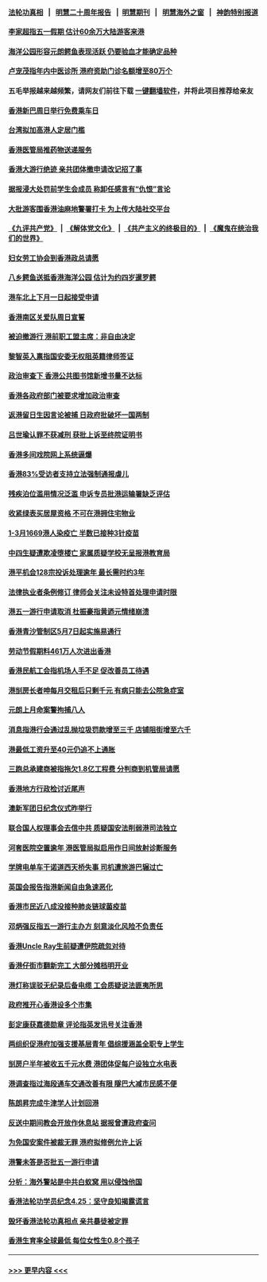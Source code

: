 #### [法轮功真相](https://github.com/gfw-breaker/truth/blob/master/README.md?t=0) &nbsp;&nbsp;|&nbsp;&nbsp; [明慧二十周年报告](https://github.com/gfw-breaker/mh-reports/blob/master/README.md?t=0) &nbsp;&nbsp;|&nbsp;&nbsp;[明慧期刊](https://github.com/gfw-breaker/mh-qikan) &nbsp;&nbsp;|&nbsp;&nbsp; [明慧海外之窗](https://github.com/gfw-breaker/mh-news/blob/master/README.md?t=0) &nbsp;&nbsp;|&nbsp;&nbsp; [神韵特别报道](https://github.com/gfw-breaker/mh-news/blob/master/shenyun.md?t=0)
#### [李家超指五一假期 估计60余万大陆游客来港](../pages/nsc415/n13986889.md?t=05030943) 
#### [海洋公园形容元朗鳄鱼表现活跃 仍要验血才能确定品种](../pages/nsc415/n13986882.md?t=05030943) 
#### [卢宠茂指年内中医诊所 港府资助门诊名额增至80万个](../pages/nsc415/n13986878.md?t=05030943) 
#### 五毛举报越来越频繁，请网友们前往下载 [一键翻墙软件](https://github.com/gfw-breaker/ssr-accounts)，并将此项目推荐给亲友
#### [香港新巴周日举行免费乘车日](../pages/nsc415/n13986868.md?t=05030943) 
#### [台湾拟加高港人定居门槛](../pages/nsc415/n13986840.md?t=05030943) 
#### [香港医管局推药物送递服务](../pages/nsc415/n13986823.md?t=05030943) 
#### [香港大游行绝迹 亲共团体撤申请改记招了事](../pages/nsc415/n13986482.md?t=05030943) 
#### [据报浸大处罚前学生会成员 称卸任感言有“仇恨”言论](../pages/nsc415/n13986248.md?t=05030943) 
#### [大批游客围香港油麻地警署打卡 为上传大陆社交平台](../pages/nsc415/n13986236.md?t=05030943) 
#### [《九评共产党》](https://github.com/begood0513/9ping.md/blob/master/README.md) &nbsp;|&nbsp; [《解体党文化》](../../../../jtdwh.md/blob/master/README.md)  &nbsp;|&nbsp; [《共产主义的终极目的》](../../../../gczydzjmd.md/blob/master/README.md) &nbsp;|&nbsp; [《魔鬼在统治我们的世界》](../../../../mgztzwmdsj.md/blob/master/README.md) 
#### [妇女劳工协会到香港政总请愿](../pages/nsc415/n13986223.md?t=05030943) 
#### [八乡鳄鱼送抵香港海洋公园 估计为约四岁暹罗鳄](../pages/nsc415/n13986206.md?t=05030943) 
#### [港车北上下月一日起接受申请](../pages/nsc415/n13986189.md?t=05030943) 
#### [香港南区关爱队周日宣誓](../pages/nsc415/n13986122.md?t=05030943) 
#### [被迫撤游行 港前职工盟主席：非自由决定](../pages/nsc415/n13984510.md?t=05030943) 
#### [黎智英入禀指国安委无权阻英籍律师签证](../pages/nsc415/n13984474.md?t=05030943) 
#### [政治审查下 香港公共图书馆新增书量不达标](../pages/nsc415/n13984528.md?t=05030943) 
#### [香港各政府部门被要求增加政治审查](../pages/nsc415/n13984201.md?t=05030943) 
#### [返港留日生因言论被捕 日政府批破坏一国两制](../pages/nsc415/n13984109.md?t=05030943) 
#### [吕世瑜认罪不获减刑 获批上诉至终院证明书](../pages/nsc415/n13983301.md?t=05030943) 
#### [香港多间戏院网上系统逼爆](../pages/nsc415/n13983295.md?t=05030943) 
#### [香港83%受访者支持立法强制通报虐儿](../pages/nsc415/n13983289.md?t=05030943) 
#### [残疾泊位滥用情况泛滥 申诉专员批港运输署缺乏评估](../pages/nsc415/n13983252.md?t=05030943) 
#### [收紧绿表买居屋资格 不可在港拥住宅物业](../pages/nsc415/n13983258.md?t=05030943) 
#### [1-3月1669港人染疫亡 半数已接种3针疫苗](../pages/nsc415/n13983232.md?t=05030943) 
#### [中四生疑遭欺凌堕楼亡 家属质疑学校无呈报港教育局](../pages/nsc415/n13983225.md?t=05030943) 
#### [港平机会128宗投诉处理逾年 最长需时约3年](../pages/nsc415/n13982490.md?t=05030943) 
#### [法律执业者条例修订 律师会关注未设特首处理申请时限](../pages/nsc415/n13982487.md?t=05030943) 
#### [港五一游行申请取消 杜振豪指黄迺元情绪崩溃](../pages/nsc415/n13982482.md?t=05030943) 
#### [香港青沙管制区5月7日起实施易通行](../pages/nsc415/n13982471.md?t=05030943) 
#### [劳动节假期料461万人次进出香港](../pages/nsc415/n13982466.md?t=05030943) 
#### [香港民航工会指机场人手不足 促改善员工待遇](../pages/nsc415/n13982455.md?t=05030943) 
#### [港㓥房长者呻每月交租后只剩千元 有病只能去公院急症室](../pages/nsc415/n13982447.md?t=05030943) 
#### [元朗上月命案警拘捕八人](../pages/nsc415/n13982432.md?t=05030943) 
#### [消息指港行会通过乱抛垃圾罚款增至三千 店铺阻街增至六千](../pages/nsc415/n13981805.md?t=05030943) 
#### [港最低工资升至40元仍追不上通胀](../pages/nsc415/n13981773.md?t=05030943) 
#### [三跑总承建商被指拖欠1.8亿工程费 分判商到机管局请愿](../pages/nsc415/n13981700.md?t=05030943) 
#### [香港地方行政检讨近尾声](../pages/nsc415/n13981769.md?t=05030943) 
#### [澳新军团日纪念仪式昨举行](../pages/nsc415/n13981753.md?t=05030943) 
#### [联合国人权理事会去信中共 质疑国安法削弱港司法独立](../pages/nsc415/n13981748.md?t=05030943) 
#### [河套医院空置逾年 港医管局拟启用作日间放射诊断服务](../pages/nsc415/n13981729.md?t=05030943) 
#### [学牌电单车干诺道西天桥失事 司机遭旅游巴辗过亡](../pages/nsc415/n13981712.md?t=05030943) 
#### [英国会报告指港新闻自由急速恶化](../pages/nsc415/n13981681.md?t=05030943) 
#### [香港市民近八成没接种肺炎链球菌疫苗](../pages/nsc415/n13981054.md?t=05030943) 
#### [邓炳强反指五一游行主办方 刻意淡化风险不负责任](../pages/nsc415/n13981046.md?t=05030943) 
#### [香港Uncle Ray生前疑遭伊院疏忽对待](../pages/nsc415/n13981025.md?t=05030943) 
#### [香港仔街市翻新完工 大部分摊档明开业](../pages/nsc415/n13981009.md?t=05030943) 
#### [港灯称误驳无纪录后备电缆 工会质疑说法匪夷所思](../pages/nsc415/n13980984.md?t=05030943) 
#### [政府推开心香港设多个市集](../pages/nsc415/n13980918.md?t=05030943) 
#### [彭定康获嘉德勋章 评论指英发讯号关注香港](../pages/nsc415/n13980946.md?t=05030943) 
#### [两组织促港府加强支援基层青年 倡综援涵盖全职专上学生](../pages/nsc415/n13980129.md?t=05030943) 
#### [㓥房户半年被收五千元水费 港团体促每户设独立水电表](../pages/nsc415/n13980109.md?t=05030943) 
#### [港调查指过海段通车交通改善有限 隧巴大减市民感不便](../pages/nsc415/n13980094.md?t=05030943) 
#### [陈朗昇完成牛津学人计划回港](../pages/nsc415/n13980057.md?t=05030943) 
#### [反送中期间教会开放作休息站 据报曾遭政府查问](../pages/nsc415/n13980041.md?t=05030943) 
#### [为免国安案件被裁无罪 港府拟修例允许上诉](../pages/nsc415/n13979984.md?t=05030943) 
#### [港警未答是否批五一游行申请](../pages/nsc415/n13979986.md?t=05030943) 
#### [分析：海外警站是中共白蚁窝 用以侵蚀他国](../pages/nsc415/n13979796.md?t=05030943) 
#### [香港法轮功学员纪念4.25：坚守良知揭露谎言](../pages/nsc415/n13979566.md?t=05030943) 
#### [毁坏香港法轮功真相点 亲共暴徒被定罪](../pages/nsc415/n13978994.md?t=05030943) 
#### [香港生育率全球最低 每位女性生0.8个孩子](../pages/nsc415/n13978681.md?t=05030943) 

----
#### [ >>> 更早内容 <<< ](../indexes/nsc415-earlier.md)

